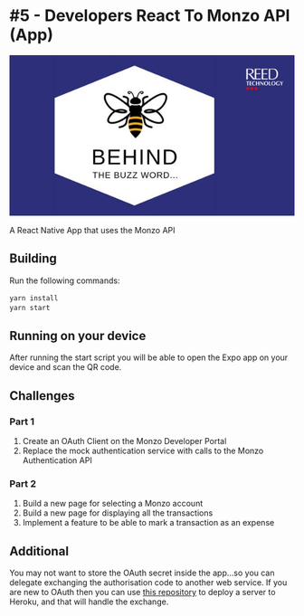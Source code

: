 # #5 - Developers React To Monzo API (App)

![Behind the Buzzword](behind-the-buzzword-logo.jpeg)

A React Native App that uses the Monzo API

## Building

Run the following commands:

```bash
yarn install
yarn start
```

## Running on your device

After running the start script you will be able to open the Expo app on your device and scan the QR code.

## Challenges

### Part 1

1. Create an OAuth Client on the Monzo Developer Portal
1. Replace the mock authentication service with calls to the Monzo Authentication API

### Part 2

1. Build a new page for selecting a Monzo account
1. Build a new page for displaying all the transactions
1. Implement a feature to be able to mark a transaction as an expense

## Additional

You may not want to store the OAuth secret inside the app...so you can delegate exchanging the authorisation code to another web service.
If you are new to OAuth then you can use [this repository](https://github.com/behind-the-buzzword/5-developers-react-to-monzo-api-server) to deploy a server to Heroku, and that will handle the exchange.
